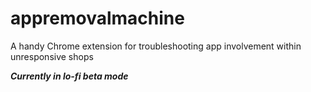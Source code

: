 # appremovalmachine
A handy Chrome extension for troubleshooting app involvement within unresponsive shops

***Currently in lo-fi beta mode***
